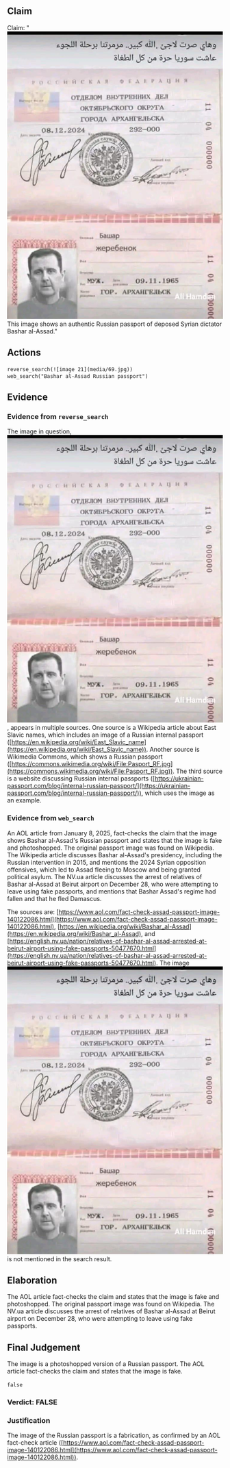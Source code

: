 ## Claim
Claim: "![image 21](media/69.jpg) This image shows an authentic Russian passport of deposed Syrian dictator Bashar al-Assad."

## Actions
```
reverse_search(![image 21](media/69.jpg))
web_search("Bashar al-Assad Russian passport")
```

## Evidence
### Evidence from `reverse_search`
The image in question, ![image 21](media/69.jpg), appears in multiple sources. One source is a Wikipedia article about East Slavic names, which includes an image of a Russian internal passport ([https://en.wikipedia.org/wiki/East_Slavic_name](https://en.wikipedia.org/wiki/East_Slavic_name)). Another source is Wikimedia Commons, which shows a Russian passport ([https://commons.wikimedia.org/wiki/File:Pasport_RF.jpg](https://commons.wikimedia.org/wiki/File:Pasport_RF.jpg)). The third source is a website discussing Russian internal passports ([https://ukrainian-passport.com/blog/internal-russian-passport/](https://ukrainian-passport.com/blog/internal-russian-passport/)), which uses the image as an example.


### Evidence from `web_search`
An AOL article from January 8, 2025, fact-checks the claim that the image shows Bashar al-Assad's Russian passport and states that the image is fake and photoshopped. The original passport image was found on Wikipedia. The Wikipedia article discusses Bashar al-Assad's presidency, including the Russian intervention in 2015, and mentions the 2024 Syrian opposition offensives, which led to Assad fleeing to Moscow and being granted political asylum. The NV.ua article discusses the arrest of relatives of Bashar al-Assad at Beirut airport on December 28, who were attempting to leave using fake passports, and mentions that Bashar Assad's regime had fallen and that he fled Damascus.

The sources are: [https://www.aol.com/fact-check-assad-passport-image-140122086.html](https://www.aol.com/fact-check-assad-passport-image-140122086.html), [https://en.wikipedia.org/wiki/Bashar_al-Assad](https://en.wikipedia.org/wiki/Bashar_al-Assad), and [https://english.nv.ua/nation/relatives-of-bashar-al-assad-arrested-at-beirut-airport-using-fake-passports-50477670.html](https://english.nv.ua/nation/relatives-of-bashar-al-assad-arrested-at-beirut-airport-using-fake-passports-50477670.html). The image ![image 21](media/69.jpg) is not mentioned in the search result.


## Elaboration
The AOL article fact-checks the claim and states that the image is fake and photoshopped. The original passport image was found on Wikipedia. The NV.ua article discusses the arrest of relatives of Bashar al-Assad at Beirut airport on December 28, who were attempting to leave using fake passports.


## Final Judgement
The image is a photoshopped version of a Russian passport. The AOL article fact-checks the claim and states that the image is fake.

`false`

### Verdict: FALSE

### Justification
The image of the Russian passport is a fabrication, as confirmed by an AOL fact-check article ([https://www.aol.com/fact-check-assad-passport-image-140122086.html](https://www.aol.com/fact-check-assad-passport-image-140122086.html)).
